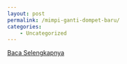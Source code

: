 ```yaml
---
layout: post
permalink: /mimpi-ganti-dompet-baru/
categories:
    - Uncategorized
---
```


[Baca Selengkapnya](/08)